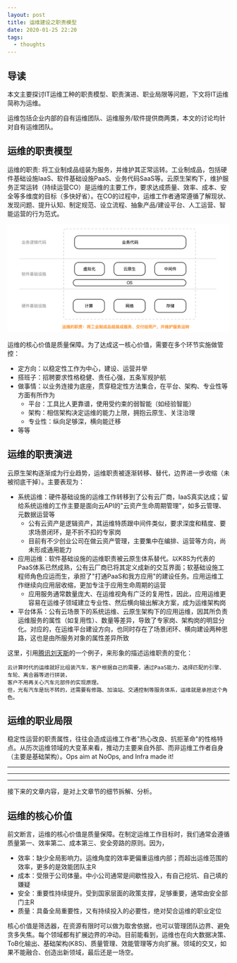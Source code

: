 ```yaml
---
layout: post
title: 运维建设之职责模型
date: 2020-01-25 22:20
tags:
  - thoughts
---
```


## 导读
本文主要探讨IT运维工种的职责模型、职责演进、职业局限等问题，下文将IT运维简称为运维。

运维包括企业内部的自有运维团队、运维服务/软件提供商两类，本文的讨论均针对自有运维团队。

## 运维的职责模型
运维的职责: 将工业制成品组装为服务，并维护其正常运转。工业制成品，包括硬件基础设施IaaS、软件基础设施PaaS、业务代码SaaS等。云原生架构下，维护服务正常运转（持续运营CO）是运维的主要工作，要求达成质量、效率、成本、安全等多维度的目标（多快好省）。在CO的过程中，运维工作者通常遵循了解现状、发现问题、提升认知、制定规范、设立流程、抽象产品/建设平台、人工运营、智能运营的行为范式。

![page.png](https://raw.githubusercontent.com/niean/niean.github.io/master/images/20200125/op-model.png)

运维的核心价值是质量保障。为了达成这一核心价值，需要在多个环节实施做管控：

- 定方向：以稳定性工作为中心，建设、运营并举
- 搭班子：招聘要求性格稳健、责任心强，五条军规护航
- 做事情：以业务连接为底座，贯穿稳定性方法集合，在平台、架构、专业性等方面有所作为
    - 平台：工具比人更靠谱，使用受约束的弱智能（如经验智能）
    - 架构：相信架构决定运维的能力上限，拥抱云原生、关注治理
    - 专业性：纵向足够深，横向能迁移
- 等等


## 运维的职责演进
云原生架构逐渐成为行业趋势，运维职责被逐渐转移、替代，边界进一步收缩（未被彻底干掉）。主要表现为：

- 系统运维：硬件基础设施的运维工作转移到了公有云厂商，IaaS真实达成；留给系统运维的工作主要是面向云API的"云资产生命周期管理"，如多云管理、元数据运营等
    - 公有云资产是逻辑资产，其运维特质跟中间件类似，要求深度和精度、要求场景闭环，是不折不扣的专家岗
    - 目前有不少创业公司在做云资产管理，主要集中在编排、运营等方向，尚未形成通用能力
- 应用运维：软件基础设施的运维职责被云原生体系替代。以K8S为代表的PaaS体系已然成熟，公有云厂商已将其定义成新的交互界面；软基础设施工程师角色应运而生，承担了"打通PaaS和我方应用"的建设任务。应用运维工作继续向应用层收缩，更加专注于应用生命周期的运营
    - 应用服务通常数量庞大、在运维视角有广泛的复用性，因此，应用运维更容易在运维子领域建立专业性、然后横向输出解决方案，成为运维架构岗
- 平台体系：公有云场景下的系统运维、云原生架构下的应用运维，因其所负责运维服务的属性（如复用性）、数量等差异，导致了专家岗、架构岗的明显分化。对应的，在运维平台建设方向，也同时存在了场景闭环、横向建设两种思路，这也是由所服务对象的属性差异所致

这里，引用[腾讯刘天斯](https://mp.weixin.qq.com/s/_wwlN7GeF6VkmrK3q5__tw)的一个例子，来形象的描述运维职责的变化：

```
云计算时代的运维就好比组装汽车，客户根据自己的需要，通过PaaS能力，选择匹配的引擎、车轮、离合器等进行拼装，  
客户不用再关心汽车元部件的实现原理。
但，光有汽车是玩不转的，还需要有修路、加油站、交通控制等服务体系，运维就是承担这个角色。
```

## 运维的职业局限
稳定性运营的职责属性，往往会造成运维工作者"热心改良、抗拒革命"的性格特点。从历次运维领域的大变革来看，推动力主要来自外部、而非运维工作者自身（主要是基础架构）。Ops aim at NoOps, and Infra made it!


---

---

---

接下来的文章内容，是对上文章节的细节拆解、分析。


## 运维的核心价值
前文断言，运维的核心价值是质量保障。在制定运维工作目标时，我们通常会遵循质量第一、效率第二、成本第三、安全旁路的原则。因为，

- 效率：缺少全局影响力。运维角度的效率更偏重运维内部；而超出运维范围的效率，更多的是效能团队主R
- 成本：受限于公司体量。中小公司通常是间歇性投入，有自己挖坑、自己填的嫌疑
- 安全：重要性持续提升。受到国家层面的政策支撑，足够重要，通常由安全部门主R
- 质量：具备全局重要性，又有持续投入的必要性，绝对契合运维的职业定位

核心价值是筛选器，在资源有限时可以做为取舍依据，也可以管理团队边界、避免贪多失焦。每个领域都有扩展边界的冲动。目前能看到，运维也在向大数据决策、ToB化输出、基础架构(K8S)、质量管理、效能管理等方向扩展。领域的交叉，如果不能融合、创造出新领域，最后还是一场空。

